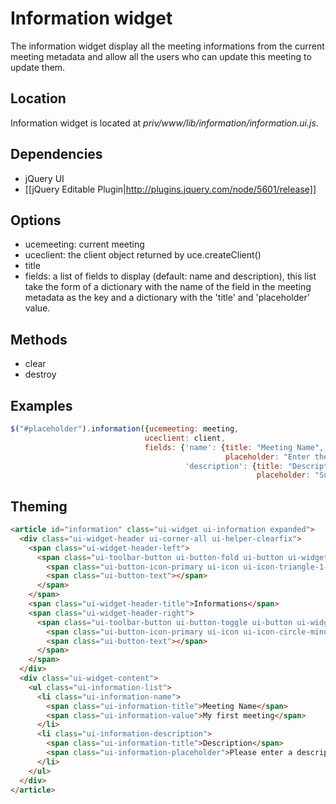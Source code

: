 # Information widget

The information widget display all the meeting informations from the
current meeting metadata and allow all the users who can update this
meeting to update them.

## Location

Information widget is located at *priv/www/lib/information/information.ui.js*.

## Dependencies

* jQuery UI
* [[jQuery Editable Plugin|http://plugins.jquery.com/node/5601/release]]

## Options

* ucemeeting: current meeting
* uceclient: the client object returned by uce.createClient()
* title
* fields: a list of fields to display (default: name and description),
  this list take the form of a dictionary with the name of the field
  in the meeting metadata as the key and a dictionary with the 'title'
  and 'placeholder' value.

## Methods

* clear
* destroy

## Examples

```javascript
$("#placeholder").information({ucemeeting: meeting,
                              uceclient: client,
                              fields: {'name': {title: "Meeting Name",
                                                placeholder: "Enter the name of the meeting room"},
                                       'description': {title: "Description",
                                                       placeholder: "Summarize the topic"}}});
```

## Theming
```html
<article id="information" class="ui-widget ui-information expanded">
  <div class="ui-widget-header ui-corner-all ui-helper-clearfix">
    <span class="ui-widget-header-left">
      <span class="ui-toolbar-button ui-button-fold ui-button ui-widget ui-state-default ui-corner-all ui-button-icon-only" role="button" aria-disabled="false" title="">
        <span class="ui-button-icon-primary ui-icon ui-icon-triangle-1-s"></span>
        <span class="ui-button-text"></span>
      </span>
    </span>
    <span class="ui-widget-header-title">Informations</span>
    <span class="ui-widget-header-right">
      <span class="ui-toolbar-button ui-button-toggle ui-button ui-widget ui-state-default ui-corner-all ui-button-icon-only" role="button" aria-disabled="false" title="">
        <span class="ui-button-icon-primary ui-icon ui-icon-circle-minus"></span>
        <span class="ui-button-text"></span>
      </span>
    </span>
  </div>
  <div class="ui-widget-content">
    <ul class="ui-information-list">
      <li class="ui-information-name">
        <span class="ui-information-title">Meeting Name</span>
        <span class="ui-information-value">My first meeting</span>
      </li>
      <li class="ui-information-description">
        <span class="ui-information-title">Description</span>
        <span class="ui-information-placeholder">Please enter a description of the meeting</span>
      </li>
    </ul>
  </div>
</article>
```
